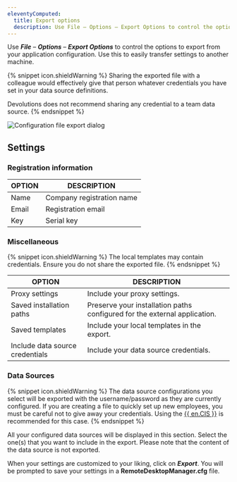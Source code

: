 ```yaml
---
eleventyComputed:
  title: Export options
  description: Use File – Options – Export Options to control the options to export from your application configuration.
---
```

Use ***File*** – ***Options*** – ***Export Options*** to control the options to export from your application configuration. Use this to easily transfer settings to another machine.  

{% snippet icon.shieldWarning %} 
Sharing the exported file with a colleague would effectively give that person whatever credentials you have set in your data source definitions.  

Devolutions does not recommend sharing any credential to a team data source. 
{% endsnippet %}
 
![Configuration file export dialog](https://webdevolutions.azureedge.net/docs/en/rdm/windows/clip10759.png) 

## Settings 

### Registration information 

| OPTION | DESCRIPTION             |
|--------|-------------------------|
| Name   | Company registration name |
| Email  | Registration email      |
| Key    | Serial key              |


### Miscellaneous 

{% snippet icon.shieldWarning %} 
The local templates may contain credentials. Ensure you do not share the exported file. 
{% endsnippet %}
 
| OPTION                     | DESCRIPTION                                                 |
|----------------------------|-------------------------------------------------------------|
| Proxy settings             | Include your proxy settings.                                |
| Saved installation paths   | Preserve your installation paths configured for the external application. |
| Saved templates            | Include your local templates in the export.                 |
| Include data source credentials | Include your data source credentials.                  |


### Data Sources 

{% snippet icon.shieldWarning %} 
The data source configurations you select will be exported with the username/password as they are currently configured. If you are creating a file to quickly set up new employees, you must be careful not to give away your credentials. Using the [{{ en.CIS }}](/rdm/windows/installation/client/custom-installer-service/) is recommended for this case. 
{% endsnippet %}
 
All your configured data sources will be displayed in this section. Select the one(s) that you want to include in the export. Please note that the content of the data source is not exported.  

When your settings are customized to your liking, click on ***Export***. You will be prompted to save your settings in a **RemoteDesktopManager.cfg** file. 
